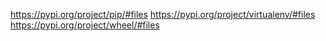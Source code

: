 https://pypi.org/project/pip/#files
https://pypi.org/project/virtualenv/#files
https://pypi.org/project/wheel/#files
